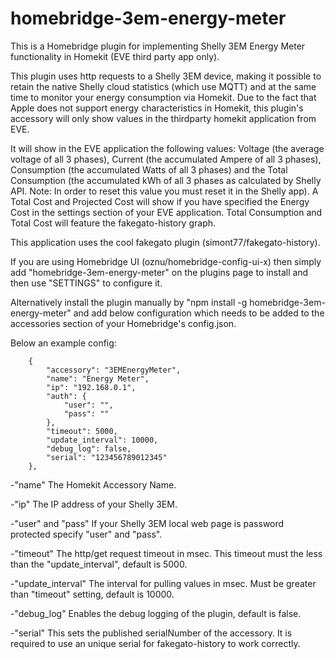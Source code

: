 # homebridge-3em-energy-meter
This is a Homebridge plugin for implementing Shelly 3EM Energy Meter functionality in Homekit (EVE third party app only).

This plugin uses http requests to a Shelly 3EM device, making it possible to retain the native Shelly cloud statistics (which use MQTT)
and at the same time to monitor your energy consumption via Homekit. Due to the fact that Apple does not support energy characteristics
in Homekit, this plugin's accessory will only show values in the thirdparty homekit application from EVE.

It will show in the EVE application the following values: Voltage (the average voltage of all 3 phases), Current (the accumulated Ampere of all 3 phases),
Consumption (the accumulated Watts of all 3 phases) and the Total Consumption (the accumulated kWh of all 3 phases as calculated by Shelly API.
Note: In order to reset this value you must reset it in the Shelly app). A Total Cost and Projected Cost will show if you have specified 
the Energy Cost in the settings section of your EVE application. Total Consumption and Total Cost will feature the fakegato-history graph.

This application uses the cool fakegato plugin (simont77/fakegato-history).

If you are using Homebridge UI (oznu/homebridge-config-ui-x) then simply add "homebridge-3em-energy-meter" on the plugins page to install
and then use "SETTINGS" to configure it. 

Alternatively install the plugin manually by "npm install -g homebridge-3em-energy-meter" and add below configuration which needs to be added
to the accessories section of your Homebridge's config.json.
        
Below an example config:

        {
            "accessory": "3EMEnergyMeter",
            "name": "Energy Meter",
            "ip": "192.168.0.1",
            "auth": {
                "user": "",
                "pass": ""
            },
            "timeout": 5000,
            "update_interval": 10000,
            "debug_log": false,
            "serial": "123456789012345"             
        },

-"name"              The Homekit Accessory Name.

-"ip"                The IP address of your Shelly 3EM.

-"user" and "pass"   If your Shelly 3EM local web page is password protected specify "user" and "pass".

-"timeout"           The http/get request timeout in msec. This timeout must the less than the "update_interval", default is 5000.

-"update_interval"   The interval for pulling values in msec. Must be greater than "timeout" setting, default is 10000.

-"debug_log"         Enables the debug logging of the plugin, default is false.

-"serial"            This sets the published serialNumber of the accessory. It is required to use an unique serial for fakegato-history to work correctly.



